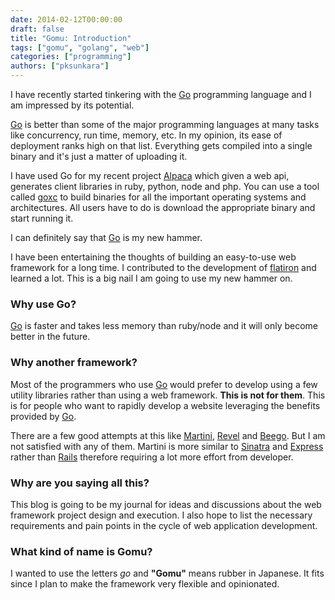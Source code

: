 ```yaml
---
date: 2014-02-12T00:00:00
draft: false
title: "Gomu: Introduction"
tags: ["gomu", "golang", "web"]
categories: ["programming"]
authors: ["pksunkara"]
---
```


I have recently started tinkering with the [Go](https://golang.org) programming language and I am impressed by its potential.

[Go](https://golang.org) is better than some of the major programming languages at many tasks like concurrency, run time, memory, etc. In my opinion, its ease of deployment ranks high on that list. Everything gets compiled into a single binary and it's just a matter of uploading it.

I have used Go for my recent project [Alpaca](https://github.com/pksunkara/alpaca) which given a web api, generates client libraries in ruby, python, node and php. You can use a tool called [goxc](https://github.com/laher/goxc) to build binaries for all the important operating systems and architectures. All users have to do is download the appropriate binary and start running it.

I can definitely say that [Go](https://golang.org) is my new hammer.

I have been entertaining the thoughts of building an easy-to-use web framework for a long time. I contributed to the development of [flatiron](https://flatironjs.org) and learned a lot. This is a big nail I am going to use my new hammer on.

### Why use Go?

[Go](https://golang.org) is faster and takes less memory than ruby/node and it will only become better in the future.

### Why another framework?

Most of the programmers who use [Go](https://golang.org) would prefer to develop using a few utility libraries rather than using a web framework. **This is not for them**. This is for people who want to rapidly develop a website leveraging the benefits provided by [Go](https://golang.org).

There are a few good attempts at this like [Martini](https://github.com/codegangsta/martini), [Revel](http://robfig.github.io/revel) and [Beego](http://beego.me). But I am not satisfied with any of them. Martini is more similar to [Sinatra](https://sinatrarb.com) and [Express](https://expressjs.org) rather than [Rails](https://rubyonrails.org) therefore requiring a lot more effort from developer.

### Why are you saying all this?

This blog is going to be my journal for ideas and discussions about the web framework project design and execution. I also hope to list the necessary requirements and pain points in the cycle of web application development.

### What kind of name is Gomu?

I wanted to use the letters *go* and **"Gomu"** means rubber in Japanese. It fits since I plan to make the framework very flexible and opinionated.
